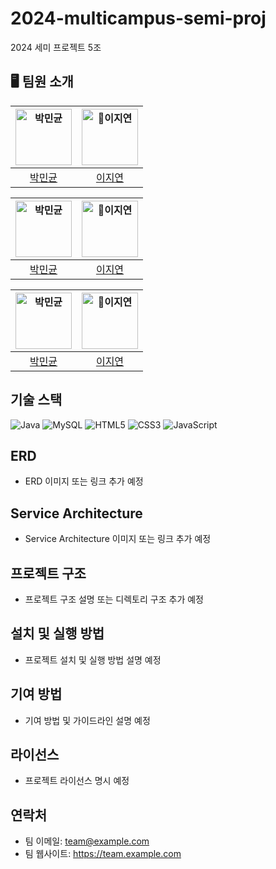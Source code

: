 # 2024-multicampus-semi-proj
2024 세미 프로젝트 5조

## 🖥️ 팀원 소개
| <img src="https://avatars.githubusercontent.com/u/86116666?v=4" width=90px alt="박민균"/> | <img src="https://avatars.githubusercontent.com/JiiiYeonn" width=90px alt="이지연"/> |
| :-----: | :-----: |
| [박민균](https://github.com/parkmingyun99) | [이지연](https://github.com/JiiiYeonn) |

| <img src="https://avatars.githubusercontent.com/u/86116666?v=4" width=90px alt="박민균"/> | <img src="https://avatars.githubusercontent.com/JiiiYeonn" width=90px alt="이지연"/> |
| :-----: | :-----: |
| [박민균](https://github.com/parkmingyun99) | [이지연](https://github.com/JiiiYeonn) |

| <img src="https://avatars.githubusercontent.com/u/86116666?v=4" width=90px alt="박민균"/> | <img src="https://avatars.githubusercontent.com/JiiiYeonn" width=90px alt="이지연"/> |
| :-----: | :-----: |
| [박민균](https://github.com/parkmingyun99) | [이지연](https://github.com/JiiiYeonn) |





## 기술 스택
![Java](https://img.shields.io/badge/Java-007396?style=flat-square&logo=java&logoColor=white)
![MySQL](https://img.shields.io/badge/MySQL-4479A1?style=flat-square&logo=mysql&logoColor=white)
![HTML5](https://img.shields.io/badge/HTML5-E34F26?style=flat-square&logo=html5&logoColor=white)
![CSS3](https://img.shields.io/badge/CSS3-1572B6?style=flat-square&logo=css3&logoColor=white)
![JavaScript](https://img.shields.io/badge/JavaScript-F7DF1E?style=flat-square&logo=javascript&logoColor=black)

## ERD
- ERD 이미지 또는 링크 추가 예정

## Service Architecture
- Service Architecture 이미지 또는 링크 추가 예정

## 프로젝트 구조
- 프로젝트 구조 설명 또는 디렉토리 구조 추가 예정

## 설치 및 실행 방법
- 프로젝트 설치 및 실행 방법 설명 예정

## 기여 방법
- 기여 방법 및 가이드라인 설명 예정

## 라이선스
- 프로젝트 라이선스 명시 예정

## 연락처
- 팀 이메일: team@example.com
- 팀 웹사이트: https://team.example.com
